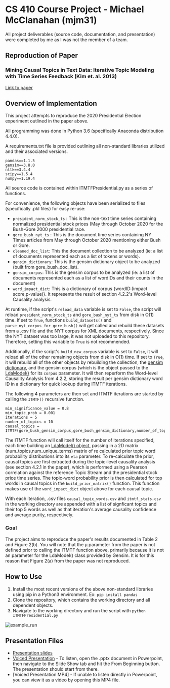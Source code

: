 # CS 410 Course Project - Michael McClanahan (mjm31)
All project deliverables (source code, documentation, and presentation) were completed by me as I was not the member of a team.

## Reproduction of Paper

### Mining Causal Topics in Text Data: Iterative Topic Modeling with Time Series Feedback (Kim et. al. 2013)
[Link to paper](https://dl-acm-org.proxy2.library.illinois.edu/doi/pdf/10.1145/2505515.2505612)

## Overview of Implementation

This project attempts to reproduce the 2020 Presidential Election experiment outlined in the paper above.

All programming was done in Python 3.6 (specifically Anaconda distribution 4.4.0).

A requirements.txt file is provided outlining all non-standard libraries utilized and their associated versions.

```
pandas==1.1.5
gensim==3.8.0
nltk==3.4.4
scipy==1.5.4
numpy==1.19.4
```

All source code is contained within ITMTFPresidential.py as a series of functions. 

For convenience, the following objects have been serialized to files (specifically .pkl files) for easy re-use:

- ```president_norm_stock_ts``` : This is the non-text time series containing normalized presidential stock prices (May through October 2020 for the Bush-Gore 2000 presidential race.
- ```gore_bush_nyt_ts``` : This is the document time series containing NY Times articles from May through October 2020 mentioning either Bush or Gore.
- ```cleaned_doc_list```: This the document collection to be analyzed (ie: a list of documents represented each as a list of tokens or words).
- ```gensim_dictionary```: This is the gensim dictionary object to be analyzed (built from gore_bush_doc_list).
- ```gensim_corpus```: This is the gensim corpus to be analyzed (ie: a list of documents represented each as a list of wordIDs and their counts in the document)
- ```word_impact_dict```: This is a dictionary of corpus {wordID:(impact score,p-value)}.  It represents the result of section 4.2.2's Word-level Causality analysis.

At runtime, if the script's ```reload_data``` variable is set to ```False```, the script will reload ```president_norm_stock_ts``` and ```gore_bush_nyt_ts``` from disk in O(1) time.  If set to ```True```, functions ```build_datasets()``` and ```parse_nyt_corpus_for_gore_bush()``` will get called and rebuild these datasets from a .csv file and the NYT corpus for XML documents, respectively.  Since the NYT dataset was too large, it was not uploaded to this repository.  Therefore, setting this variable to ```True``` is not recommended.

Additionally, if the script's ```build_new_corpus``` variable is set to ```False```, it will reload all of the other remaining objects from disk in O(1) time.  If set to ```True```, it will rebuild all of the other objects by rebuilding the collection, the [gensim dictionary](https://radimrehurek.com/gensim/corpora/dictionary.html), and the gensim corpus (which is the object passed to the [LdaModel()](https://radimrehurek.com/gensim/models/ldamodel.html) for its  ```corpus``` parameter.  It will then reperform the Word-level Causality Analysis from 4.2.2, storing the result per gensim dictionary word ID in a dictionary for quick lookup during ITMTF iterations.

The following 4 parameters are then set and ITMTF iterations are started by calling the ```ITMTF()``` recursive function.
```
min_significance_value = 0.8
min_topic_prob = 0.001
iterations = 5
number_of_topics = 10
causal_topics = ITMTF(gore_bush_gensim_corpus,gore_bush_gensim_dictionary,number_of_topics,number_of_topics,word_impact_dict,gore_bush_nyt_ts,president_norm_stock_ts,ts_tsID_map,min_significance_value,min_topic_prob,iterations)
```

The ITMTF function will call itself for the number of iterations specified, each time building an [LdaModel() object](https://radimrehurek.com/gensim/models/ldamodel.html), passing in a 2D matrix (num_topics,num_unique_terms) matrix of re calculated prior topic word probability distributions into its ```eta``` parameter. To re-calculate the prior, causal topics are first extracted during the topic-level causality analysis (see section 4.2.1 in the paper), which is performed using a Pearson correlation against the reference Topic Stream and the presidential stock price time series. The topic-word probability prior is then calculated for top words in causal topics in the ```build_prior_matrix()``` function.  This function makes use of the ```word_impact_dict``` object above for each causal topic. 

With each iteration, .csv files ```causal_topic_words.csv``` and ```itmtf_stats.csv``` in the working directory are appended with a list of signficant topics and their top 5 words as well as that iteration's average causality confidence and average purity, respectively.

### Goal

The project aims to reproduce the paper's results documented in Table 2 and Figure 2(b).  You will note that the µ parameter from the paper is not defined prior to calling the ITMTF function above, primarily because it is not an parameter for the LdaModel() class provided by Gensim.  It is for this reason that Figure 2(a) from the paper was not reproduced.

## How to Use

1. Install the most recent versions of the above non-standard libraries using pip in a Python3 environment.  Ex:
```pip install pandas```
2. Clone the repository, which contains the working directory and all dependent objects.
3. Navigate to the working directory and run the script with ```python ITMTFPresidential.py```

![example_run](https://github.com/MM026184/CourseProject/blob/main/images/example_run.png)

## Presentation Files
- [Presentation slides](https://github.com/MM026184/CourseProject/blob/main/mjm31%20Project%20Presentation.pptx)
- [Voiced Presentation](https://github.com/MM026184/CourseProject/blob/main/mjm31%20Project%20Presentation%20VOICED.pptx) - To listen, open the .pptx document in Powerpoint, then navigate to the Slide Show tab and hit the From Beginning button.  The presentation should start from there.
- [Voiced Presentation MP4] - If unable to listen directly in Powerpoint, you can view it as a video by opening this MP4 file.


